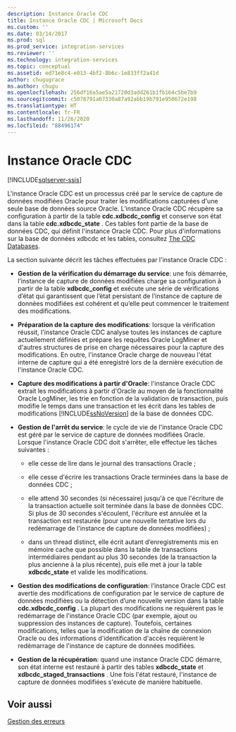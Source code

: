 ```yaml
---
description: Instance Oracle CDC
title: Instance Oracle CDC | Microsoft Docs
ms.custom: ''
ms.date: 03/14/2017
ms.prod: sql
ms.prod_service: integration-services
ms.reviewer: ''
ms.technology: integration-services
ms.topic: conceptual
ms.assetid: ed71e8c4-e013-4bf2-8b6c-1e833ff2a41d
author: chugugrace
ms.author: chugu
ms.openlocfilehash: 256df16a5ae5a21720d3add261b1fb164c5be7b9
ms.sourcegitcommit: c5078791a07330a87a92abb19b791e950672e198
ms.translationtype: HT
ms.contentlocale: fr-FR
ms.lasthandoff: 11/26/2020
ms.locfileid: "88496174"
---
```

# <a name="the-oracle-cdc-instance"></a>Instance Oracle CDC

[!INCLUDE[sqlserver-ssis](../../includes/applies-to-version/sqlserver-ssis.md)]


  L'instance Oracle CDC est un processus créé par le service de capture de données modifiées Oracle pour traiter les modifications capturées d'une seule base de données source Oracle. L’instance Oracle CDC récupère sa configuration à partir de la table **cdc.xdbcdc_config** et conserve son état dans la table **cdc.xdbcdc_state** . Ces tables font partie de la base de données CDC, qui définit l'instance Oracle CDC. Pour plus d'informations sur la base de données xdbcdc et les tables, consultez [The CDC Databases](../../integration-services/change-data-capture/working-with-the-oracle-cdc-service.md#BKMK_CDCdatabase).  
  
 La section suivante décrit les tâches effectuées par l'instance Oracle CDC :  
  
-   **Gestion de la vérification du démarrage du service**: une fois démarrée, l’instance de capture de données modifiées charge sa configuration à partir de la table **xdbcdc_config** et exécute une série de vérifications d’état qui garantissent que l’état persistant de l’instance de capture de données modifiées est cohérent et qu’elle peut commencer le traitement des modifications.  
  
-   **Préparation de la capture des modifications**: lorsque la vérification réussit, l'instance Oracle CDC analyse toutes les instances de capture actuellement définies et prépare les requêtes Oracle LogMiner et d'autres structures de prise en charge nécessaires pour la capture des modifications. En outre, l'instance Oracle charge de nouveau l'état interne de capture qui a été enregistré lors de la dernière exécution de l'instance Oracle CDC.  
  
-   **Capture des modifications à partir d'Oracle**: l'instance Oracle CDC extrait les modifications à partir d'Oracle au moyen de la fonctionnalité Oracle LogMiner, les trie en fonction de la validation de transaction, puis modifie le temps dans une transaction et les écrit dans les tables de modifications [!INCLUDE[ssNoVersion](../../includes/ssnoversion-md.md)] de la base de données CDC.  
  
-   **Gestion de l'arrêt du service**: le cycle de vie de l'instance Oracle CDC est géré par le service de capture de données modifiées Oracle. Lorsque l'instance Oracle CDC doit s'arrêter, elle effectue les tâches suivantes :  
  
    -   elle cesse de lire dans le journal des transactions Oracle ;  
  
    -   elle cesse d'écrire les transactions Oracle terminées dans la base de données CDC ;  
  
    -   elle attend 30 secondes (si nécessaire) jusqu'à ce que l'écriture de la transaction actuelle soit terminée dans la base de données CDC. Si plus de 30 secondes s'écoulent, l'écriture est annulée et la transaction est restaurée (pour une nouvelle tentative lors du redémarrage de l'instance de capture de données modifiées) ;  
  
    -   dans un thread distinct, elle écrit autant d’enregistrements mis en mémoire cache que possible dans la table de transactions intermédiaires pendant au plus 30 secondes (de la transaction la plus ancienne à la plus récente), puis elle met à jour la table **xdbcdc_state** et valide les modifications.  
  
-   **Gestion des modifications de configuration**: l’instance Oracle CDC est avertie des modifications de configuration par le service de capture de données modifiées ou la détection d’une nouvelle version dans la table **cdc.xdbcdc_config** . La plupart des modifications ne requièrent pas le redémarrage de l'instance Oracle CDC (par exemple, ajout ou suppression des instances de capture). Toutefois, certaines modifications, telles que la modification de la chaîne de connexion Oracle ou des informations d'identification d'accès requièrent le redémarrage de l'instance de capture de données modifiées.  
  
-   **Gestion de la récupération**: quand une instance Oracle CDC démarre, son état interne est restauré à partir des tables **xdbcdc_state** et **xdbcdc_staged_transactions** . Une fois l'état restauré, l'instance de capture de données modifiées s'exécute de manière habituelle.  
  
## <a name="see-also"></a>Voir aussi  
 [Gestion des erreurs](../../integration-services/change-data-capture/error-handling.md)  
  
  
